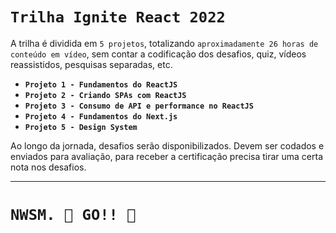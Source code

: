 # `Trilha Ignite React 2022`

A trilha é dividida em `5 projetos`, totalizando `aproximadamente 26 horas de conteúdo em vídeo`, sem contar a codificação dos desafios, quiz, vídeos reassistidos, pesquisas separadas, etc.

- **`Projeto 1 - Fundamentos do ReactJS`**
- **`Projeto 2 - Criando SPAs com ReactJS`**
- **`Projeto 3 - Consumo de API e performance no ReactJS`**
- **`Projeto 4 - Fundamentos do Next.js`**
- **`Projeto 5 - Design System`**

Ao longo da jornada, desafios serão disponibilizados. Devem ser codados e enviados para avaliação, para receber a certificação precisa tirar uma certa nota nos desafios.

---

# **`NWSM. 🛫 GO!! 🌌`**
